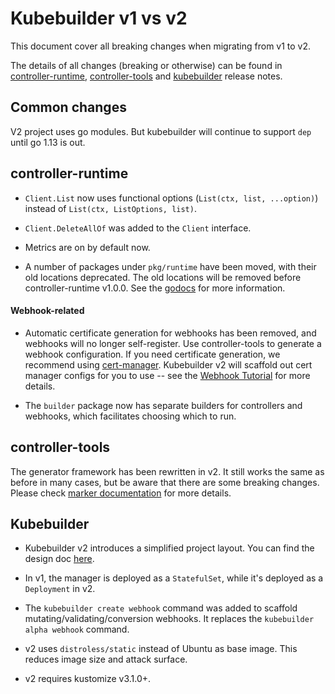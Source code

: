 # Kubebuilder v1 vs v2

This document cover all breaking changes when migrating from v1 to v2.

The details of all changes (breaking or otherwise) can be found in
[controller-runtime](https://github.com/kubernetes-sigs/controller-runtime/releases),
[controller-tools](https://github.com/kubernetes-sigs/controller-tools/releases)
and [kubebuilder](https://github.com/kubernetes-sigs/kubebuilder/releases)
release notes.

## Common changes

V2 project uses go modules. But kubebuilder will continue to support `dep` until
go 1.13 is out.

## controller-runtime

- `Client.List` now uses functional options (`List(ctx, list, ...option)`) instead
of `List(ctx, ListOptions, list)`.
- `Client.DeleteAllOf` was added to the `Client` interface.

- Metrics are on by default now.

- A number of packages under `pkg/runtime` have been moved, with their old
locations deprecated. The old locations will be removed before
controller-runtime v1.0.0. See the [godocs][pkg-runtime-godoc] for more
information.

#### Webhook-related

- Automatic certificate generation for webhooks has been removed, and webhooks
will no longer self-register. Use controller-tools to generate a webhook
configuration. If you need certificate generation, we recommend using
[cert-manager](https://github.com/jetstack/cert-manager). Kubebuilder v2 will
scaffold out cert manager configs for you to use -- see the
[Webhook Tutorial](/cronjob-tutorial/webhook-implementation.md) for more details.

- The `builder` package now has separate builders for controllers and webhooks,
which facilitates choosing which to run.

## controller-tools

The generator framework has been rewritten in v2. It still works the same as
before in many cases, but be aware that there are some breaking changes.
Please check [marker documentation](/reference/markers.md) for more details.

## Kubebuilder

- Kubebuilder v2 introduces a simplified project layout. You can find the design
doc [here](https://github.com/kubernetes-sigs/kubebuilder/blob/master/designs/simplified-scaffolding.md).

- In v1, the manager is deployed as a `StatefulSet`, while it's deployed as a
`Deployment` in v2.

- The `kubebuilder create webhook` command was added to scaffold
mutating/validating/conversion webhooks. It replaces the
`kubebuilder alpha webhook` command.

- v2 uses `distroless/static` instead of Ubuntu as base image. This reduces
image size and attack surface.

- v2 requires kustomize v3.1.0+.

[LeaderElectionRunable]: https://pkg.go.dev/sigs.k8s.io/controller-runtime/pkg/manager?tab=doc#LeaderElectionRunnable
[pkg-runtime-godoc]: https://pkg.go.dev/sigs.k8s.io/controller-runtime/pkg/runtime?tab=doc
